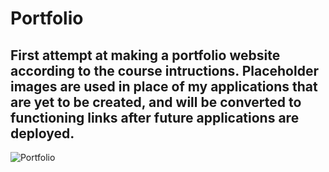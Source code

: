 # Portfolio 

## First attempt at making a portfolio website according to the course intructions. Placeholder images are used in place of my applications that are yet to be created, and will be converted to functioning links after future applications are deployed.

![Portfolio](https://user-images.githubusercontent.com/78828750/113520528-5247d780-9559-11eb-858f-46d1a62a8a22.png)
